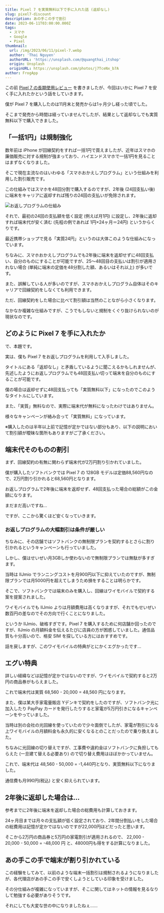 ```yaml
---
title: Pixel 7 を実質無料以下で手に入れた話 (返却なし)
slug: pixel7-discount
description: あの手この手で割引
date: 2023-06-11T03:00:00.000Z
tags:
  - スマホ
  - Google
  - Pixel
thumbnail:
  url: /img/2023/06/11/pixel-7.webp
  author: 'Thai Nguyen'
  authorURL: 'https://unsplash.com/@quangthai_itshop'
  origin: Unsplash
  originURL: https://unsplash.com/photos/j7TceNx_b7A
author: FrogApp
---
```


この前 [Pixel 7 の長期使用レビュー](https://frogapp.net/blog/2023-05/iphone-6s-to-pixel-7/) を書きましたが、今回はいかに Pixel 7 を安く手に入れたかという話をしていきます。

僕が Pixel 7 を購入したのは11月末と発売からは1ヶ月少し経った頃でした。

そこまで発売から時間は経っていませんでしたが、結果として返却なしでも実質無料以下で購入できました。

## 「一括1円」は規制強化

数年前は iPhone が回線契約をすれば一括1円で買えましたが、近年はスマホの廉価販売に対する規制が強まっており、ハイエンドスマホで一括1円を見ることはまずなくなりました。

そこで現在主流なのはいわゆる「スマホおかえしプログラム」という仕組みを利用した割引販売です。

この仕組みではスマホを48回分割で購入するのですが、2年後 (24回支払い後) に端末をキャリアに返却すれば残りの24回の支払いが免除されます。

![お返しプログラムの仕組み](/img/2023/06/11//return-program.webp)

それで、最初の24回の支払額を低く設定 (例えば月1円) に設定し、2年後に返却すれば端末代が安く済む (先程の例であれば 1円×24ヶ月＝24円) というからくりです。

最近携帯ショップで見る「実質24円」というのは大体このような仕組みになっています。

ちなみに、スマホおかえしプログラムでも2年後に端末を返却せずに48回支払い、自分のものにすることが可能ですが、25～48回目の支払いは割引が適用されない場合 (単純に端末の定価を48分割した額、あるいはそれ以上) が多いです。

また、誤解している人が多いのですが、スマホおかえしプログラム自体はそのキャリアで回線契約をしなくても利用できます。

ただ、回線契約をした場合に比べて割引額は当然のことながら小さくなります。

なかなか複雑な仕組みですが、こうでもしないと規制をくぐり抜けられないのが現状なのです。

## どのように Pixel 7 を手に入れたか

で、本題です。

実は、僕も Pixel 7 をお返しプログラムを利用して入手しました。

タイトルにある「返却なし」と矛盾しているように聞こえるかもしれませんが、先述したようにお返しプログラムでも48回支払い切って端末を自分のものにすることが可能です。

僕の場合は返却せずに48回支払っても「実質無料以下」になったのでこのようなタイトルにしています。

また、「実質」無料なので、実際に端末代が無料になったわけではありません。

様々なキャンペーンが絡み合って「実質無料」になっています。

※購入したのは半年以上前で記憶が定かではない部分もあり、以下の説明において割引額が曖昧な箇所もありますがご了承ください。

## 端末代そのものの割引

まず、回線契約の有無に関わらず端末代が2万円割り引かれていました。

僕が購入したソフトバンクでは Pixel 7 の 128GB モデルは定価88,560円なので、2万円割り引かれると68,560円となります。

お返しプログラムで2年後に端末を返却せず、48回支払った場合の総額がこの金額になります。

まだまだ高いですね…

ですが、ここから驚くほど安くなっていきます。

### お返しプログラムの大幅割引は条件が厳しい

ちなみに、その店舗ではソフトバンクの無制限プランを契約するとさらに割り引かれるというキャンペーンも行っていました。

しかし、僕はせいぜい月3GBしか使わないので無制限プランでは無駄が多すぎます。

当時は IIJmio でランニングコストを月900円以下に抑えていたのですが、無制限プランでは月5000円を超えてしまうため損をすることは明らかです。

そこで、ソフトバンクでは端末のみを購入し、回線はワイモバイルで契約する案を提案されました。

ワイモバイルでも IIJmio よりは月額費用は高くなりますが、それでもせいぜい数百円の差なのでその方向で行くことになりました。

というか IIJmio、破格すぎです。Pixel 7 を購入するために何店舗か回ったのですが、IIJmio の月額料金を伝えるたびに店員の方が困惑していました。通信品質も十分高いので、格安 SIM を探している方にはおすすめです。

話を戻しますが、このワイモバイルの特典がとにかくエグかったです…

## エグい特典

詳しい経緯などは記憶が定かではないのですが、ワイモバイルで契約すると2万円の商品券がもらえました。

これで端末代は実質 68,560 - 20,000 = 48,560 円になります。

また、僕は某大手家電量販店 Yデンキで契約をしたのですが、ソフトバンク光に加入したり PayPay カードを発行したりすると家電が5万円引きになるキャンペーンをやっていました。

当時は別の会社の光回線を使っていたので少々面倒でしたが、家電が割引になる上ワイモバイルの月額料金も永久的に安くなるとのことだったので乗り換えました。

ちなみに光回線の切り替えですが、工事費や違約金はソフトバンクに負担してもらえた (一旦建て替える必要あり) ので切り替え費用はほぼかかっていません。

これで、端末代は 48,560 - 50,000 = -1,440円となり、実質無料以下になりました。

通信費も月990円(税込) と安く抑えられています。

## 2年後に返却した場合は…

参考までに2年後に端末を返却した場合の総費用も計算しておきます。

24ヶ月目までは月々の支払額が低く設定されており、2年間分割払いをした場合の総費用は記憶が定かではないのですが22,000円ほどだったと思います。

そこから2万円の商品券と5万円の家電割引が適用されるので、
22,000 - 20,000 - 50,000 = -48,000 円
と、48000円も得をする計算になりました。

## あの手この手で端末が割り引かれている

この経験をしてみて、以前のような端末一括割引は規制されるようになりましたが、各代理店があの手この手で安くしようとしている印象を受けました。

その分仕組みが複雑になっていますが、そこに関してはネットの情報を見るなりして勉強する必要がありそうです。

それにしても大変な世の中になりましたねぇ……
